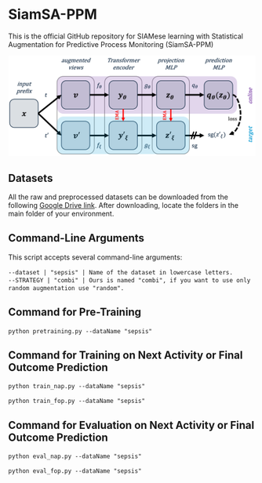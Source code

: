 # SiamSA-PPM

This is the official GitHub repository for SIAMese learning with Statistical Augmentation for Predictive Process Monitoring (SiamSA-PPM)

![The Framework](framework.png)

## Datasets

All the raw and preprocessed datasets can be downloaded from the following [Google Drive link](https://drive.google.com/drive/folders/1KH_tGC7SPEwpH0E9F0gZMLEbGOebnCn-?usp=share_link). After downloading, locate the folders in the main folder of your environment.


## Command-Line Arguments

This script accepts several command-line arguments:

```
--dataset | "sepsis" | Name of the dataset in lowercase letters. 
--STRATEGY | "combi" | Ours is named "combi", if you want to use only random augmentation use "random".

```

## **Command for Pre-Training**
```
python pretraining.py --dataName "sepsis"
```

## **Command for Training on Next Activity or Final Outcome Prediction**
```
python train_nap.py --dataName "sepsis"
```
```
python train_fop.py --dataName "sepsis"
```

## **Command for Evaluation on Next Activity or Final Outcome Prediction**
```
python eval_nap.py --dataName "sepsis"
```
```
python eval_fop.py --dataName "sepsis"
```
